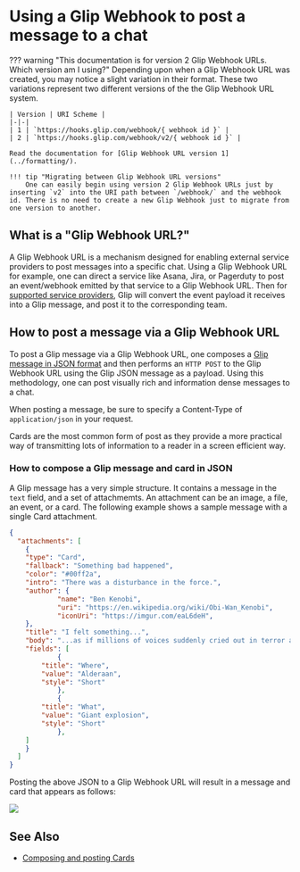 # Using a Glip Webhook to post a message to a chat

??? warning "This documentation is for version 2 Glip Webhook URLs. Which version am I using?"
    Depending upon when a Glip Webhook URL was created, you may notice a slight variation in their format. These two variations represent two different versions of the the Glip Webhook URL system.
    
    | Version | URI Scheme |
    |-|-|
    | 1 | `https://hooks.glip.com/webhook/{ webhook id }` | 
    | 2 | `https://hooks.glip.com/webhook/v2/{ webhook id }` | 

    Read the documentation for [Glip Webhook URL version 1](../formatting/).

    !!! tip "Migrating between Glip Webhook URL versions"
        One can easily begin using version 2 Glip Webhook URLs just by inserting `v2` into the URI path between `/webhook/` and the webhook id. There is no need to create a new Glip Webhook just to migrate from one version to another.

## What is a "Glip Webhook URL?"

A Glip Webhook URL is a mechanism designed for enabling external service providers to post messages into a specific chat. Using a Glip Webhook URL for example, one can direct a service like Asana, Jira, or Pagerduty to post an event/webhook emitted by that service to a Glip Webhook URL. Then for [supported service providers](../webhook-service-providers/), Glip will convert the event payload it receives into a Glip message, and post it to the corresponding team. 

## How to post a message via a Glip Webhook URL

To post a Glip message via a Glip Webhook URL, one composes a [Glip message in JSON format](../posting-cards/) and then performs an `HTTP POST` to the Glip Webhook URL using the Glip JSON message as a payload. Using this methodology, one can post visually rich and information dense messages to a chat.

When posting a message, be sure to specify a Content-Type of `application/json` in your request.

Cards are the most common form of post as they provide a more practical way of transmitting lots of information to a reader in a screen efficient way.

### How to compose a Glip message and card in JSON

A Glip message has a very simple structure. It contains a message in the `text` field, and a set of attachmemts. An attachment can be an image, a file, an event, or a card. The following example shows a sample message with a single Card attachment.

```json
{
  "attachments": [
    {
	"type": "Card",
	"fallback": "Something bad happened",
	"color": "#00ff2a",
	"intro": "There was a disturbance in the force.",
	"author": {
            "name": "Ben Kenobi",
            "uri": "https://en.wikipedia.org/wiki/Obi-Wan_Kenobi",
            "iconUri": "https://imgur.com/eaL6deH",
	},
	"title": "I felt something...",
	"body": "...as if millions of voices suddenly cried out in terror and were suddenly silenced.",
	"fields": [
            {
		"title": "Where",
		"value": "Alderaan",
		"style": "Short"
            },
            {
		"title": "What",
		"value": "Giant explosion",
		"style": "Short"
            },
	]
    }
  ]
}
```

Posting the above JSON to a Glip Webhook URL will result in a message and card that appears as follows:

<img src="../webhook-posting.png" class="img-fluid" style="max-width: 600px">

## See Also

* [Composing and posting Cards](../posting-cards/)